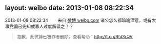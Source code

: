 layout: weibo
date: 2013-01-08 08:22:34
---
2013-01-08 08:22:34  &nbsp;&nbsp;&nbsp;&nbsp;&nbsp;&nbsp; 来自 <a href="http://weibo.com/" rel="nofollow">微博 weibo.com</a>
诸公怎么都暗喻深意，或有大事党国已先知或寡人过度解读之？？
>  抱歉，此微博已被作者删除。查看帮助：http://t.cn/Rfd3rQV
